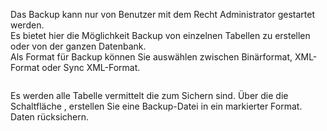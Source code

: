 <!DOCTYPE html>
<html>
<head>
<meta charset="utf-8">
<meta name="viewport" content="width=device-width, initial-scale=1.0">
<title>500_Datenbank_Backup.md</title>
<link rel="stylesheet" href="https://stackedit.io/res-min/themes/base.css" />
<script type="text/javascript" src="https://cdn.mathjax.org/mathjax/latest/MathJax.js?config=TeX-AMS_HTML"></script>
</head>
<body><div class="container"><p>Das Backup kann nur von Benutzer mit dem Recht Administrator gestartet werden. <br>
Es bietet hier die Möglichkeit Backup von einzelnen Tabellen zu erstellen oder von der ganzen Datenbank. <br>
Als Format für Backup können Sie auswählen zwischen Binärformat, XML-Format oder Sync XML-Format.</p>

<p><img src="http://xpecto.github.io/docs/img/img_1442927979481.png" alt="" title=""></p>

<p>Es werden alle Tabelle vermittelt die zum Sichern sind. Über die die Schaltfläche <img src="http://xpecto.github.io/docs/img/img_1442928143560.png" alt="" title="">, erstellen Sie eine Backup-Datei in ein markierter Format.  <br>
Daten rücksichern.</p></div></body>
</html>